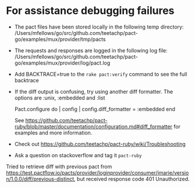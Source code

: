 # For assistance debugging failures

- The pact files have been stored locally in the following temp directory:
  /Users/mfellows/go/src/github.com/teetachp/pact-go/examples/mux/provider/tmp/pacts

- The requests and responses are logged in the following log file:
  /Users/mfellows/go/src/github.com/teetachp/pact-go/examples/mux/provider/log/pact.log

- Add BACKTRACE=true to the `rake pact:verify` command to see the full backtrace

- If the diff output is confusing, try using another diff formatter.
  The options are :unix, :embedded and :list

  Pact.configure do | config |
  config.diff_formatter = :embedded
  end

  See https://github.com/teetachp/pact-ruby/blob/master/documentation/configuration.md#diff_formatter for examples and more information.

- Check out https://github.com/teetachp/pact-ruby/wiki/Troubleshooting

- Ask a question on stackoverflow and tag it `pact-ruby`

Tried to retrieve diff with previous pact from https://test.pactflow.io/pacts/provider/loginprovider/consumer/jmarie/version/1.0.0/diff/previous-distinct, but received response code 401 Unauthorized.
